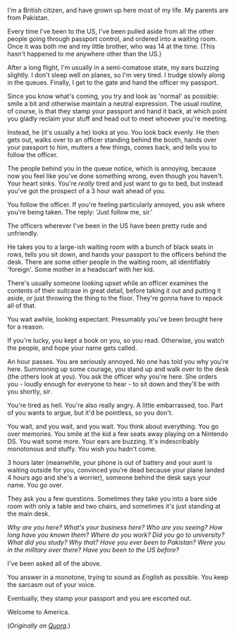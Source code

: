I'm a British citizen, and have grown up here most of my life. My parents are from Pakistan. 

Every time I've been to the US, I've been pulled aside from all the other people going through passport control, and ordered into a waiting room. Once it was both me and my little brother, who was 14 at the time. (This hasn't happened to me anywhere other than the US.)

After a long flight, I'm usually in a semi-comatose state, my ears buzzing slightly. I don't sleep well on planes, so I'm very tired. I trudge slowly along in the queues. Finally, I get to the gate and hand the officer my passport. 

Since you know what's coming, you try and look as 'normal' as possible: smile a bit and otherwise maintain a neutral expression. The usual routine, of course, is that they stamp your passport and hand it back, at which point you gladly reclaim your stuff and head out to meet whoever you're meeting. 

Instead, he (it's usually a he) looks at you. You look back evenly. He then gets out, walks over to an officer standing behind the booth, hands over your passport to him, mutters a few things, comes back, and tells you to follow the officer.

The people behind you in the queue notice, which is annoying, because now you feel like you've done something wrong, even though you haven't. Your heart sinks. You're <i>really</i> tired and just want to go to bed, but instead you've got the prospect of a 3 hour wait ahead of you. 

You follow the officer. If you're feeling particularly annoyed, you ask where you're being taken. The reply: 'Just follow me, sir.' 

The officers wherever I've been in the US have been pretty rude and unfriendly. 

He takes you to a large-ish waiting room with a bunch of black seats in rows, tells you sit down, and hands your passport to the officers behind the desk. There are some other people in the waiting room, all identifiably 'foreign'. Some mother in a headscarf with her kid. 

There's usually someone looking upset while an officer examines the contents of their suitcase in great detail, before taking it out and putting it aside, or just throwing the thing to the floor. They're gonna have to repack all of that. 

You wait awhile, looking expectant. Presumably you've been brought here for a reason.

If you're lucky, you kept a book on you, so you read. Otherwise, you watch the people, and hope your name gets called. 

An hour passes. You are seriously annoyed. No one has told you why you're here. Summoning up some courage, you stand up and walk over to the desk (the others look at you). You ask the officer why you're here. She orders you - loudly enough for everyone to hear - to sit down and they'll be with you shortly, <i>sir</i>.

You're tired as hell. You're also really angry. A little embarrassed, too. Part of you wants to argue, but it'd be pointless, so you don't. 

You wait, and you wait, and you wait. You think about everything. You go over memories. You smile at the kid a few seats away playing on a Nintendo DS. You wait some more. Your ears are buzzing. It's indescribably monotonous and stuffy. You wish you hadn't come.

3 hours later (meanwhile, your phone is out of battery and your aunt is waiting outside for you, convinced you're dead because your plane landed 4 hours ago and she's a worrier), someone behind the desk says your name. You go over. 

They ask you a few questions. Sometimes they take you into a bare side room with only a table and two chairs, and sometimes it's just standing at the main desk. 

<i>Why are you here? What's your business here? Who are you seeing? How long have you known them? Where do you work? Did you go to university? What did you study? Why that? Have you ever been to Pakistan? Were you in the military over there? Have you been to the US before?</i>

I've been asked all of the above. 

You answer in a monotone, trying to sound as <i>English</i> as possible. You keep the sarcasm out of your voice.

Eventually, they stamp your passport and you are escorted out. 

Welcome to America.

(<i>Originally on [Quora](http://www.quora.com/Racial-Profiling/What-does-it-feel-like-to-be-racially-profiled/answer/Nabeel-Qureshi).</i>)